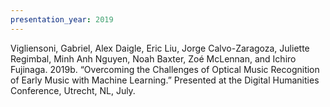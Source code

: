 ```yaml
---
presentation_year: 2019
---
```

Vigliensoni, Gabriel, Alex Daigle, Eric Liu, Jorge Calvo-Zaragoza, Juliette Regimbal, Minh Anh Nguyen, Noah Baxter, Zoé McLennan, and Ichiro Fujinaga. 2019b. “Overcoming the Challenges of Optical Music Recognition of Early Music with Machine Learning.” Presented at the Digital Humanities Conference, Utrecht, NL, July.
